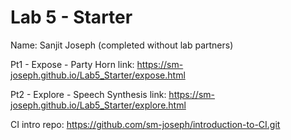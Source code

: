 # Lab 5 - Starter

Name: Sanjit Joseph (completed without lab partners)

Pt1 - Expose - Party Horn link: https://sm-joseph.github.io/Lab5_Starter/expose.html

Pt2 - Explore - Speech Synthesis link: https://sm-joseph.github.io/Lab5_Starter/explore.html

CI intro repo: https://github.com/sm-joseph/introduction-to-CI.git